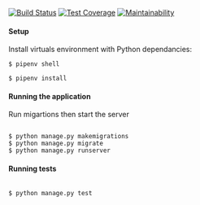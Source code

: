 [![Build Status](https://travis-ci.org/Bonifase/online-store.svg?branch=master)](https://travis-ci.org/Bonifase/online-store) [![Test Coverage](https://api.codeclimate.com/v1/badges/c840fc677f2993f86bbb/test_coverage)](https://codeclimate.com/github/Bonifase/online-store/test_coverage) [![Maintainability](https://api.codeclimate.com/v1/badges/c840fc677f2993f86bbb/maintainability)](https://codeclimate.com/github/Bonifase/online-store/maintainability)

#### Setup

Install virtuals environment with Python dependancies:

```
$ pipenv shell

$ pipenv install
```

#### Running the application

Run migartions then start the server

```

$ python manage.py makemigrations
$ python manage.py migrate
$ python manage.py runserver

```

#### Running tests

```

$ python manage.py test

```
